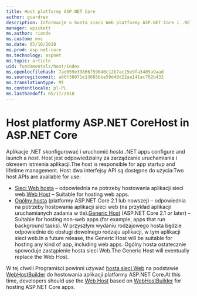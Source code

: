 ```yaml
---
title: Host platformy ASP.NET Core
author: guardrex
description: Informacje o hosta sieci Web platformy ASP.NET Core i .NET rodzajowego hosta, które są odpowiedzialni za zarządzanie uruchamiania i okresem istnienia aplikacji.
manager: wpickett
ms.author: riande
ms.custom: mvc
ms.date: 05/16/2018
ms.prod: asp.net-core
ms.technology: aspnet
ms.topic: article
uid: fundamentals/host/index
ms.openlocfilehash: 7ad059e39866f59040c12b7ac15e9fa3405a9aad
ms.sourcegitcommit: a66f38071e13685bbe59d48d22aa141ac702b432
ms.translationtype: MT
ms.contentlocale: pl-PL
ms.lasthandoff: 05/17/2018
---
```

# <a name="host-in-aspnet-core"></a><span data-ttu-id="c9579-103">Host platformy ASP.NET Core</span><span class="sxs-lookup"><span data-stu-id="c9579-103">Host in ASP.NET Core</span></span>

<span data-ttu-id="c9579-104">Aplikacje .NET skonfigurować i uruchomić *hosta*.</span><span class="sxs-lookup"><span data-stu-id="c9579-104">.NET apps configure and launch a *host*.</span></span> <span data-ttu-id="c9579-105">Host jest odpowiedzialny za zarządzanie uruchamiania i okresem istnienia aplikacji.</span><span class="sxs-lookup"><span data-stu-id="c9579-105">The host is responsible for app startup and lifetime management.</span></span> <span data-ttu-id="c9579-106">Host dwa interfejsy API są dostępne do użycia:</span><span class="sxs-lookup"><span data-stu-id="c9579-106">Two host APIs are available for use:</span></span>

* <span data-ttu-id="c9579-107">[Sieci Web hosta](xref:fundamentals/host/web-host) &ndash; odpowiednia na potrzeby hostowania aplikacji sieci web.</span><span class="sxs-lookup"><span data-stu-id="c9579-107">[Web Host](xref:fundamentals/host/web-host) &ndash; Suitable for hosting web apps.</span></span>
* <span data-ttu-id="c9579-108">[Ogólny hosta](xref:fundamentals/host/generic-host) (platformy ASP.NET Core 2.1 lub nowszej) &ndash; odpowiednia na potrzeby hostowania aplikacji sieci web (na przykład aplikacji uruchamianych zadania w tle).</span><span class="sxs-lookup"><span data-stu-id="c9579-108">[Generic Host](xref:fundamentals/host/generic-host) (ASP.NET Core 2.1 or later) &ndash; Suitable for hosting non-web apps (for example, apps that run background tasks).</span></span> <span data-ttu-id="c9579-109">W przyszłym wydaniu rodzajowego hosta będzie odpowiednie do obsługi dowolnego rodzaju aplikacji, w tym aplikacji sieci web.</span><span class="sxs-lookup"><span data-stu-id="c9579-109">In a future release, the Generic Host will be suitable for hosting any kind of app, including web apps.</span></span> <span data-ttu-id="c9579-110">Ogólny hosta ostatecznie spowoduje zastąpienie hosta sieci Web.</span><span class="sxs-lookup"><span data-stu-id="c9579-110">The Generic Host will eventually replace the Web Host.</span></span>

<span data-ttu-id="c9579-111">W tej chwili Programiści powinni używać [hosta sieci Web](xref:fundamentals/host/web-host) na podstawie [WebHostBuilder](/dotnet/api/microsoft.aspnetcore.hosting.webhostbuilder) do hostowania aplikacji platformy ASP.NET Core.</span><span class="sxs-lookup"><span data-stu-id="c9579-111">At this time, developers should use the [Web Host](xref:fundamentals/host/web-host) based on [WebHostBuilder](/dotnet/api/microsoft.aspnetcore.hosting.webhostbuilder) for hosting ASP.NET Core apps.</span></span>
